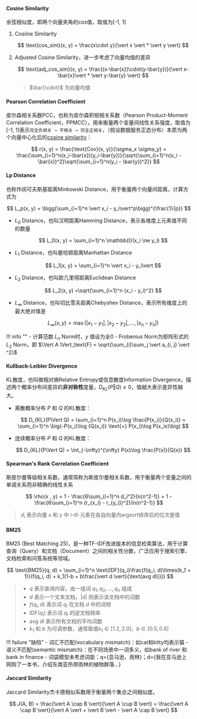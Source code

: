 #### Cosine Similarity
余弦相似度，即两个向量夹角的cos值，取值为[-1, 1]

1. Cosiine Similarity

    $$
    \text{cos_sim}(x, y) = \frac{x\cdot y}{\vert x \vert * \vert y \vert}
    $$

2. Adjusted Cosine Similarity，进一步考虑了向量均值的差异

    $$
    \text{adj_cos_sim}(x, y) = \frac{(x-\bar{x})\cdot(y-\bar{y})}{\vert x-\bar{x}\vert * \vert y-\bar{y} \vert}
    $$

    > $\bar{\cdot}$ 为向量均值

#### Pearson Correlation Coefficient
皮尔森相关系数PCC，也称为皮尔森积矩相关系数（Pearson Product-Moment Correlation Coefficient，PPMCC），用来衡量两个变量间线性关系强度，取值为[-1, 1]表示`完全负相关 → 不相关 → 完全正相关`，（假设数据服务正态分布）本质为两个向量中心化后的[cosine similarity](#cosine-similarity)：

$$
r(x, y) = \frac{\text{Cov}(x, y)}{\sigma_x \sigma_y} = \frac{\sum_{i=1}^n(x_i-\bar{x})(y_i-\bar{y})}{\sqrt{\sum_{i=1}^n(x_i - \bar{x})^2}\sqrt{\sum_{i=1}^n(y_i - \bar{y})^2}}
$$

#### Lp Distance
也称作闵可夫斯基距离Minkowski Distance，用于衡量两个向量间距离，计算方式为

$$
L_p(x, y) = \bigg(\sum_{i=1}^n \vert x_i - y_i\vert^p\bigg)^{\frac{1}{p}}
$$

- $L_0$ Distance，也叫汉明距离Hamming Distance，表示各维度上元素值不同的数量

    $$
    L_0(x, y) = \sum_{i=1}^n \mathbb{I}(x_i \ne y_i)
    $$

- $L_1$ Distance，也叫曼哈顿距离Manhattan Distance

    $$
    L_1(x, y) = \sum_{i=1}^n \vert x_i - y_i\vert
    $$

- $L_2$ Distance，也叫欧几里得距离Euclidean Distance

    $$
    L_2(x, y) =\sqrt{\sum_{i=1}^n (x_i - y_i)^2}
    $$

- $L_\infty$ Distance，也叫切比雪夫距离Chebyshev Distance，表示所有维度上的最大绝对值差

    $$
    L_\infty(x, y) = \max (\vert x_1 - y_1 \vert, \vert x_2 - y_2 \vert, \dots, \vert x_n - y_n \vert)
    $$

!!! info ""
    - 计算范数 $L_n$ Norm时，$y$ 值设为全0
    - Frobenius Norm为矩阵形式的$L_2$ Norm，即 $\Vert A \Vert_\text{F} = \sqrt{\sum_{i}\sum_j \vert a_{i, j} \vert ^2}$

#### Kullback-Leibler Divergence
KL散度，也叫做相对熵Relative Entropy或信息散度Information Divergence，描述两个概率分布间差异的**非对称性**度量，$D_{KL}(P\Vert Q)\ge 0$，值越大表示差异性越大。

- 离散概率分布 $P$ 和 $Q$ 的KL散度：

    $$
    D_{KL}(P\Vert Q) = \sum_{i=1}^n P(x_i)\log \frac{P(x_i)}{Q(x_i)} = \sum_{i=1}^n \big(-P(x_i)\log {Q(x_i)} \text{+} P(x_i)\log P(x_ix)\big)
    $$

- 连续概率分布 $P$ 和 $Q$ 的KL散度：

    $$
    D_{KL}(P\Vert Q) = \int_{-\infty}^{\infty} P(x)\log \frac{P(x)}{Q(x)}
    $$


#### Spearman's Rank Correlation Coefficient
斯皮尔曼等级相关系数，通常简称为斯皮尔曼相关系数，用于衡量两个变量之间的单调关系而非精确的线性关系

$$
\rho(x , y) = 1 - \frac{6\sum_{i=1}^n d_i^2}{n(n^2-1)} = 1 - \frac{6\sum_{i=1}^n (r_{x_i} - r_{y_i})^2}{n(n^2-1)}
$$

> $d_i$ 表示向量 $x$ 和 $y$ 中 $i\text{-}th$ 元素在各自向量内argsort排序后的位次差值


#### BM25
BM25 (Best Matching 25)，是一种TF-IDF改进版本的信息检索算法，用于计算查询（Query）和文档（Document）之间的相关性分数，广泛应用于搜索引擎、文档检索和问答系统等领域。

$$
\text{BM25}(q, d) = \sum_{i=1}^n \text{IDF}(q_i)\frac{f(q_i, d)\times(k_1 + 1)}{f(q_i, d) + k_1(1-b + b\frac{\vert d \vert}{\text{avg dl}})}
$$

> - $q$ 表示查询内容，由一组词 $q_1, q_2, \dots, q_n$ 组成
> - $d$ 表示一个文本文档，$\vert d \vert$ 则表示该文档中的词数
> - $f(q_i, d)$ 表示词 $q_i$ 在文档 $d$ 中的词频
> - $\text{IDF}(q_i)$ 表示词 $q_i$ 的逆文档频率
> - $\text{avg dl}$ 表示所有文档的平均词数
> - $k_1$ 和 $b$ 为可调参数，通常取值$k_1 \in [1.2, 2.0]$，$b \in [0.5, 0.8]$


!!! failure "缺陷"
    - 词汇不匹配(vocabulary mismatch)：如cat和kitty均表示猫
    - 语义不匹配(semantic mismatch)：在不同场景中一词多义，如bank of river 和 bank in finance
    - 词袋模型未考虑词距：q={亚马逊，雨林}；d={我在亚马逊上网购了一本书，介绍东南亚热带雨林的植物群落…}


#### Jaccard Similarity
Jaccard Similarity杰卡德相似系数用于衡量两个集合之间相似度。

$$
J(A, B) = \frac{\vert A \cap  B \vert}{\vert A \cup B \vert} = \frac{\vert A \cap  B \vert}{\vert A \vert + \vert B \vert - \vert A \cap B \vert}
$$
